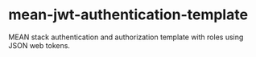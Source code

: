 # mean-jwt-authentication-template
MEAN stack authentication and authorization template with roles using JSON web tokens.
